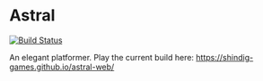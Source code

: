 # Astral

[![Build Status](https://travis-ci.com/shindig-games/astral.svg?branch=master)](https://travis-ci.com/shindig-games/astral)

An elegant platformer. Play the current build here: https://shindig-games.github.io/astral-web/
